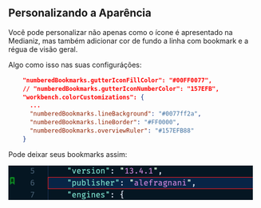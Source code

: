 ## Personalizando a Aparência

Você pode personalizar não apenas como o ícone é apresentado na Medianiz, mas também adicionar cor de fundo a linha com bookmark e a régua de visão geral.

Algo como isso nas suas configuráções:

```json
    "numberedBookmarks.gutterIconFillColor": "#00FF0077",
    // "numberedBookmarks.gutterIconNumberColor": "157EFB",
    "workbench.colorCustomizations": {
      ...
      "numberedBookmarks.lineBackground": "#0077ff2a",
      "numberedBookmarks.lineBorder": "#FF0000", 
      "numberedBookmarks.overviewRuler": "#157EFB88"  
    }
```

Pode deixar seus bookmarks assim:

![Numbered Bookmark Personalizado](customizedNumberedBookmark.png)